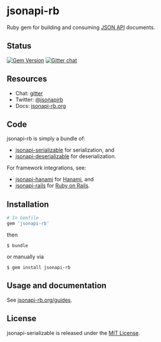 # jsonapi-rb
Ruby gem for building and consuming [JSON API](http://jsonapi.org) documents.

## Status

[![Gem Version](https://badge.fury.io/rb/jsonapi-rb.svg)](https://badge.fury.io/rb/jsonapi-rb)
[![Gitter chat](https://badges.gitter.im/gitterHQ/gitter.png)](https://gitter.im/jsonapi-rb/Lobby)

## Resources

* Chat: [gitter](http://gitter.im/jsonapi-rb)
* Twitter: [@jsonapirb](http://twitter.com/jsonapirb)
* Docs: [jsonapi-rb.org](http://jsonapi-rb.org)

## Code

jsonapi-rb is simply a bundle of:
* [jsonapi-serializable](https://github.com/jsonapi-rb/jsonapi-serializable) for serialization, and
* [jsonapi-deserializable](https://github.com/jsonapi-rb/jsonapi-deserializable) for deserialization.

For framework integrations, see:
* [jsonapi-hanami](https://github.com/jsonapi-rb/jsonapi-hanami) for [Hanami](http://hanamirb.org), and
* [jsonapi-rails](https://github.com/jsonapi-rb/jsonapi-rails) for [Ruby on Rails](http://rubyonrails.org).


## Installation
```ruby
# In Gemfile
gem 'jsonapi-rb'
```
then
```
$ bundle
```
or manually via
```
$ gem install jsonapi-rb
```


## Usage and documentation

See [jsonapi-rb.org/guides](http://jsonapi-rb.org/guides).

## License

jsonapi-serializable is released under the [MIT License](http://www.opensource.org/licenses/MIT).
